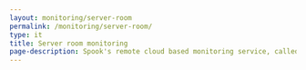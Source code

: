 ```yaml
---
layout: monitoring/server-room 
permalink: /monitoring/server-room/
type: it
title: Server room monitoring
page-description: Spook's remote cloud based monitoring service, called OmniWatch, helps server room IT managers to keep an eye on the environmental and power conditions of their IT appliances. By monitoring key aspects of the climate such as temperature, humidity and water ingress also helps to protect warranties and ensure that the investment in hardware is maximised.
---
```

